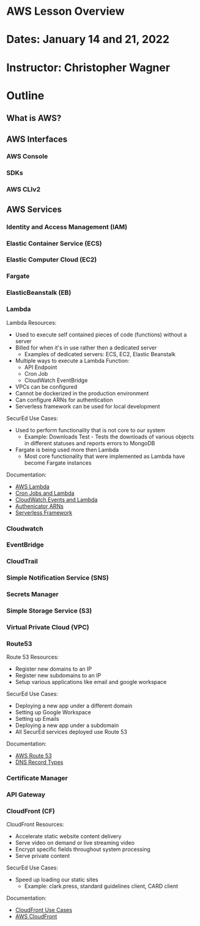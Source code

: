 # AWS Lesson Overview
# Dates: January 14 and 21, 2022
# Instructor: Christopher Wagner

# Outline
## What is AWS?

## AWS Interfaces

### AWS Console

### SDKs

### AWS CLIv2

## AWS Services

### Identity and Access Management (IAM)

### Elastic Container Service (ECS)

### Elastic Computer Cloud (EC2)

### Fargate 

### ElasticBeanstalk (EB)

### Lambda

Lambda Resources:

- Used to execute self contained pieces of code (functions) without a server
- Billed for when it's in use rather then a dedicated server
  - Examples of dedicated servers: ECS, EC2, Elastic Beanstalk
- Multiple ways to execute a Lambda Function:
  - API Endpoint
  - Cron Job
  - CloudWatch EventBridge
- VPCs can be configured
- Cannot be dockerized in the production environment
- Can configure ARNs for authentication
- Serverless framework can be used for local development

SecurEd Use Cases:

- Used to perform functionality that is not core to our system
  - Example: Downloads Test - Tests the downloads of various objects in different statuses and reports errors to MongoDB
- Fargate is being used more then Lambda
  - Most core functionality that were implemented as Lambda have become Fargate instances

Documentation:

- [AWS Lambda](https://docs.aws.amazon.com/lambda/)
- [Cron Jobs and Lambda](https://docs.aws.amazon.com/lambda/latest/dg/services-cloudwatchevents-expressions.html)
- [CloudWatch Events and Lambda](https://docs.aws.amazon.com/AmazonCloudWatch/latest/events/RunLambdaSchedule.html)
- [Authenicator ARNs](https://docs.aws.amazon.com/apigateway/latest/developerguide/apigateway-use-lambda-authorizer.html)
- [Serverless Framework](https://www.serverless.com/)

### Cloudwatch

### EventBridge

### CloudTrail

### Simple Notification Service (SNS)

### Secrets Manager

### Simple Storage Service (S3)

### Virtual Private Cloud (VPC)

### Route53

Route 53 Resources:

- Register new domains to an IP
- Register new subdomains to an IP
- Setup various applications like email and google workspace

SecurEd Use Cases:

- Deploying a new app under a different domain
- Setting up Google Workspace
- Setting up Emails
- Deploying a new app under a subdomain
- All SecurEd services deployed use Route 53

Documentation:

- [AWS Route 53](https://aws.amazon.com/route53/)
- [DNS Record Types](https://www.cloudflare.com/learning/dns/dns-records/)

### Certificate Manager

### API Gateway

### CloudFront (CF)

CloudFront Resources:

- Accelerate static website content delivery
- Serve video on demand or live streaming video
- Encrypt specific fields throughout system processing
- Serve private content

SecurEd Use Cases:

- Speed up loading our static sites
  - Example: clark.press, standard guidelines client, CARD client

Documentation:

- [CloudFront Use Cases](https://docs.aws.amazon.com/AmazonCloudFront/latest/DeveloperGuide/IntroductionUseCases.html)
- [AWS CloudFront](https://docs.aws.amazon.com/cloudfront/)